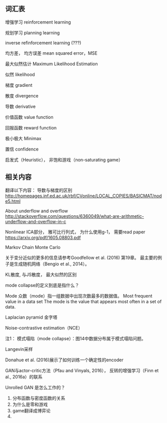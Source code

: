 
## 词汇表

增强学习 reinforcement learning

规划学习 planning learning

inverse refinforcement learning (???)

均方差， 均方误差 mean squared error，MSE 

最大似然估计 Maximum Likelihood Estimation

似然 likelihood

梯度 gradient

散度 divergence

导数 derivative

价值函数 value function 

回报函数 reward function 

极小极大 Minimax

置信 confidence

启发式（Heuristic）， 非饱和游戏（non-saturating game）

## 相关内容

翻译以下内容：
导数与梯度的区别
http://homepages.inf.ed.ac.uk/rbf/CVonline/LOCAL_COPIES/BASICMAT/node5.html


About underflow and overflow
http://stackoverflow.com/questions/6360049/what-are-arithmetic-underflow-and-overflow-in-c


Nonlinear ICA部分，
雅可比行列式， 为什么使用g-1， 需要read paper
https://arxiv.org/pdf/1605.08803.pdf

Markov Chain Monte Carlo 

关于变分近似的更多的信息请参考Goodfellow et al. (2016) 第19章。 
最主要的例子是生成随机网络（Bengio et al., 2014）。 

KL散度, 与JS散度， 最大似然的区别

mode collapse的定义到底是指什么？

Mode 
众数（mode）指一组数据中出现次数最多的数据值。
Most frequent value in a data set
The mode is the value that appears most often in a set of data.

Laplacian pyramid 金字塔

Noise-contrastive estimation（NCE）


注1：
模式塌陷（mode collapse）：图14中数据分布属于模式塌陷问题。

Langevin采样

Donahue et al. (2016)展示了如何训练一个确定性的encoder

GAN与actor-critic方法（Pfau and Vinyals, 2016）， 反转的增强学习（Finn et al., 2016a）的联系

Unrolled GAN 是怎么工作的？

1. 分布函数与密度函数的关系
2. 为什么是零和游戏
3. game翻译成博弈论
4. 
